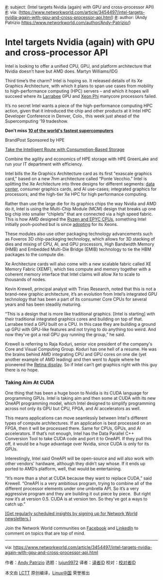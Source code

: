 [#]: collector: (lujun9972)
[#]: translator: ( )
[#]: reviewer: ( )
[#]: publisher: ( )
[#]: url: ( )
[#]: subject: (Intel targets Nvidia (again) with GPU and cross-processor API)
[#]: via: (https://www.networkworld.com/article/3454497/intel-targets-nvidia-again-with-gpu-and-cross-processor-api.html)
[#]: author: (Andy Patrizio https://www.networkworld.com/author/Andy-Patrizio/)

Intel targets Nvidia (again) with GPU and cross-processor API
======
Intel is looking to offer a unified CPU, GPU, and platform architecture that Nvidia doesn’t have but AMD does.
Martyn Williams/IDG

Third time’s the charm? Intel is hoping so. It released details of its Xe Graphics Architecture, with which it plans to span use cases from mobility to high-performance computing (HPC) servers – and which it hopes will succeed where its [Larrabee][1] GPU and [Xeon Phi][2] manycore processors failed.

It’s no secret Intel wants a piece of the high-performance computing HPC action, given that it introduced the chip and other products at it Intel HPC Developer Conference in Denver, Colo., this week just ahead of the Supercomputing ’19 tradeshow.

**Don't miss** [**10 of the world's fastest supercomputers**][3]

[][4]

BrandPost Sponsored by HPE

[Take the Intelligent Route with Consumption-Based Storage][4]

Combine the agility and economics of HPE storage with HPE GreenLake and run your IT department with efficiency.

Intel bills the Xe Graphics Architecture card as its first "exascale graphics card," based on a new 7nm architecture called “Ponte Vecchio.” Intel is splitting the Xe Architecture into three designs for different segments: [data center][5], consumer graphics cards, and AI use-cases; integrated graphics for processors; and the high-tier Xe HPC for high performance computing.

Rather than use the large die for its graphics chips the way Nvidia and AMD do it, Intel is using the Multi-Chip Module (MCM) design that breaks up one big chip into smaller “chiplets” that are connected via a high speed fabric. This is how AMD designed the [Ryzen and EPYC CPUs][6], something Intel initially pooh-poohed but is since [adopting][7] for its Xeons.

These modules also use other packaging technology advancements such as Foveros 3D chip-packaging technology, which allows for 3D stacking of dies and mixing of CPU, AI, and GPU processors, High Bandwidth Memory (HMB) and Embedded Multi-Die Bridge (EMIB) technology to tie the HBM packages to the compute die.

Xe Architecture cards will also come with a new scalable fabric called XE Memory Fabric (XEMF), which ties compute and memory together with a coherent memory interface that Intel claims will allow Xe to scale to thousands of nodes.

Kevin Krewell, principal analyst with Tirias Research, noted that this is not a brand-new graphic architecture, it’s an evolution from Intel’s integrated GPU technology that has been a part of its consumer Core CPUs for several years and has been steadily maturing.

“This is a design that is more like traditional graphics. [Intel is starting] with their traditional integrated graphics cores and building on top of that. Larrabee tried a GPU built on a CPU. In this case they are building a ground up GPU with GPU-like features and not trying to do anything too weird. And now they've got a real GPU guy running the group,” he said.

Krewell is referring to Raja Koduri, senior vice president of the company's Core and Visual Computing Group. Koduri has one hell of a resume. He was the brains behind AMD integrating CPU and GPU cores on one die (yet another example of AMD leading) and then went to Apple where he pioneered the [Retina display][8]. So if Intel can’t get graphics right with this guy there is no hope.

### Taking Aim At CUDA

One thing that has been a huge boon to Nvidia is its CUDA language for programming GPUs. Intel is taking aim and then some at CUDA with its new OneAPI programming model, which Intel designed to simplify programming across not only its GPU but CPU, FPGA, and AI accelerators as well.

This means applications can move seamlessly between Intel's different types of compute architectures. If an application is best processed on an FPGA, then it will be processed there. Same for CPUs, GPUs, and AI accelerators. If that’s not enough, Intel has the Data Parallel C++ Conversion Tool to take CUDA code and port it to OneAPI. If they pull this off, it would be a huge advantage over Nvidia, since CUDA is only for its GPUs.

Interestingly, Intel said OneAPI will be open-source and will also work with other vendors' hardware, although they didn’t say whose. If it ends up ported to AMD’s platform, well, that would be entertaining.

“It’s more than a shot at CUDA because they want to replace CUDA,” said Krewell. “OneAPI is a very ambitious program, trying to combine all of the different processor elements under one umbrella API. So it’s a very aggressive program and they are building it out piece by piece.  But right now it’s at version 0.5. CUDA is at version ten. So they've got a ways to catch up.”

[[Get regularly scheduled insights by signing up for Network World newsletters.]][9]

Join the Network World communities on [Facebook][10] and [LinkedIn][11] to comment on topics that are top of mind.

--------------------------------------------------------------------------------

via: https://www.networkworld.com/article/3454497/intel-targets-nvidia-again-with-gpu-and-cross-processor-api.html

作者：[Andy Patrizio][a]
选题：[lujun9972][b]
译者：[译者ID](https://github.com/译者ID)
校对：[校对者ID](https://github.com/校对者ID)

本文由 [LCTT](https://github.com/LCTT/TranslateProject) 原创编译，[Linux中国](https://linux.cn/) 荣誉推出

[a]: https://www.networkworld.com/author/Andy-Patrizio/
[b]: https://github.com/lujun9972
[1]: https://www.networkworld.com/article/2239992/intel-nurses--black-eye--on-larrabee--as-amd--nvidia-get-to-work.html
[2]: https://www.networkworld.com/article/3296004/intel-ends-the-xeon-phi-product-line.html
[3]: https://www.networkworld.com/article/3236875/embargo-10-of-the-worlds-fastest-supercomputers.html
[4]: https://www.networkworld.com/article/3440100/take-the-intelligent-route-with-consumption-based-storage.html?utm_source=IDG&utm_medium=promotions&utm_campaign=HPE20773&utm_content=sidebar ( Take the Intelligent Route with Consumption-Based Storage)
[5]: https://www.networkworld.com/article/3223692/what-is-a-data-centerhow-its-changed-and-what-you-need-to-know.html
[6]: https://www.networkworld.com/article/3321943/amd-s-road-to-the-data-center-and-hpc-isn-t-as-long-as-you-think.html
[7]: https://www.networkworld.com/article/3408177/intel-unveils-new-3d-chip-packaging-design.html
[8]: https://www.networkworld.com/article/2211314/iphone-4-s-retina-display-explained.html
[9]: https://www.networkworld.com/newsletters/signup.html
[10]: https://www.facebook.com/NetworkWorld/
[11]: https://www.linkedin.com/company/network-world

